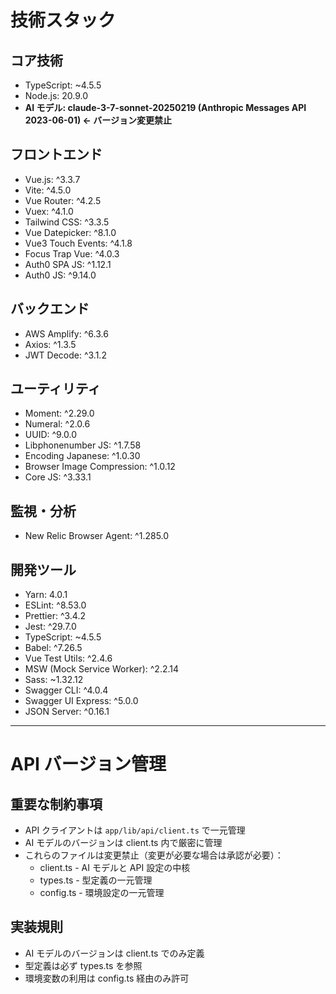 # 技術スタック

## コア技術

- TypeScript: ~4.5.5
- Node.js: 20.9.0
- **AI モデル: claude-3-7-sonnet-20250219 (Anthropic Messages API 2023-06-01) ← バージョン変更禁止**

## フロントエンド

- Vue.js: ^3.3.7
- Vite: ^4.5.0
- Vue Router: ^4.2.5
- Vuex: ^4.1.0
- Tailwind CSS: ^3.3.5
- Vue Datepicker: ^8.1.0
- Vue3 Touch Events: ^4.1.8
- Focus Trap Vue: ^4.0.3
- Auth0 SPA JS: ^1.12.1
- Auth0 JS: ^9.14.0

## バックエンド

- AWS Amplify: ^6.3.6
- Axios: ^1.3.5
- JWT Decode: ^3.1.2

## ユーティリティ

- Moment: ^2.29.0
- Numeral: ^2.0.6
- UUID: ^9.0.0
- Libphonenumber JS: ^1.7.58
- Encoding Japanese: ^1.0.30
- Browser Image Compression: ^1.0.12
- Core JS: ^3.33.1

## 監視・分析

- New Relic Browser Agent: ^1.285.0

## 開発ツール

- Yarn: 4.0.1
- ESLint: ^8.53.0
- Prettier: ^3.4.2
- Jest: ^29.7.0
- TypeScript: ~4.5.5
- Babel: ^7.26.5
- Vue Test Utils: ^2.4.6
- MSW (Mock Service Worker): ^2.2.14
- Sass: ~1.32.12
- Swagger CLI: ^4.0.4
- Swagger UI Express: ^5.0.0
- JSON Server: ^0.16.1

---

# API バージョン管理

## 重要な制約事項

- API クライアントは `app/lib/api/client.ts` で一元管理
- AI モデルのバージョンは client.ts 内で厳密に管理
- これらのファイルは変更禁止（変更が必要な場合は承認が必要）：
  - client.ts - AI モデルと API 設定の中核
  - types.ts - 型定義の一元管理
  - config.ts - 環境設定の一元管理

## 実装規則

- AI モデルのバージョンは client.ts でのみ定義
- 型定義は必ず types.ts を参照
- 環境変数の利用は config.ts 経由のみ許可
